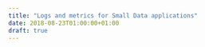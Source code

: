 ```yaml
---
title: "Logs and metrics for Small Data applications"
date: 2018-08-23T01:00:00+01:00
draft: true
---
```


## 
